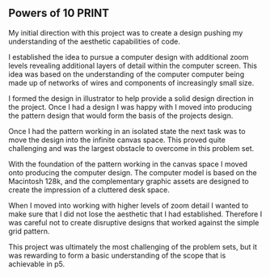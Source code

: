 ## Powers of 10 PRINT

My initial direction with this project was to create a design pushing my understanding of the aesthetic capabilities of code.

I established the idea to pursue a computer design with additional zoom levels revealing additional layers of detail within the computer screen. This idea was based on the understanding of the computer computer being made up of networks of wires and components of increasingly small size.

I formed the design in illustrator to help provide a solid design direction in the project. Once I had a design I was happy with I moved into producing the pattern design that would form the basis of the projects design.

Once I had the pattern working in an isolated state the next task was to move the design into the infinite canvas space. This proved quite challenging and was the largest obstacle to overcome in this problem set. 

With the foundation of the pattern working in the canvas space I moved onto producing the computer design. The computer model is based on the Macintosh 128k, and the complementary graphic assets are designed to create the impression of a cluttered desk space.

When I moved into working with higher levels of zoom detail I wanted to make sure that I did not lose the aesthetic that I had established. Therefore I was careful not to create disruptive designs that worked against the simple grid pattern.

This project was ultimately the most challenging of the problem sets, but it was rewarding to form a basic understanding of the scope that is achievable in p5.
